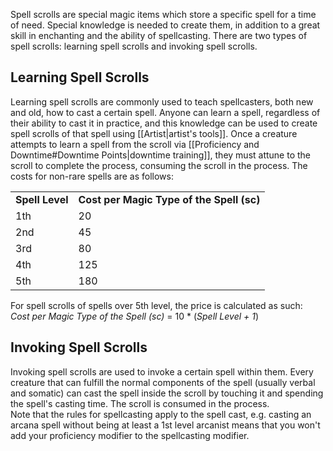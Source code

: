 Spell scrolls are special magic items which store a specific spell for a time of need. Special knowledge is needed to create them, in addition to a great skill in enchanting and the ability of spellcasting. There are two types of spell scrolls: learning spell scrolls and invoking spell scrolls.
 
## Learning Spell Scrolls
 
Learning spell scrolls are commonly used to teach spellcasters, both new and old, how to cast a certain spell. Anyone can learn a spell, regardless of their ability to cast it in practice, and this knowledge can be used to create spell scrolls of that spell using [[Artist|artist's tools]]. Once a creature attempts to learn a spell from the scroll via [[Proficiency and Downtime#Downtime Points|downtime training]], they must attune to the scroll to complete the process, consuming the scroll in the process. The costs for non-rare spells are as follows:
 
|   |   |
|---|---|
|**Spell Level**|**Cost per Magic Type of the Spell (sc)**|
|1th|20|
|2nd|45|
|3rd|80|
|4th|125|
|5th|180|
 
For spell scrolls of spells over 5th level, the price is calculated as such:  
_Cost per Magic Type of the Spell_ _(sc)_ = 10 * (_Spell Level + 1_)
 
## Invoking Spell Scrolls
 
Invoking spell scrolls are used to invoke a certain spell within them. Every creature that can fulfill the normal components of the spell (usually verbal and somatic) can cast the spell inside the scroll by touching it and spending the spell's casting time. The scroll is consumed in the process.  
Note that the rules for spellcasting apply to the spell cast, e.g. casting an arcana spell without being at least a 1st level arcanist means that you won't add your proficiency modifier to the spellcasting modifier.